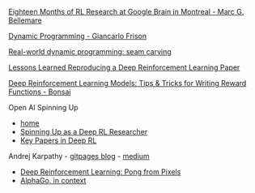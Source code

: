 [Eighteen Months of RL Research at Google Brain in Montreal - Marc G. Bellemare](http://www.marcgbellemare.info/blog/eighteen-months-of-rl-research-at-google-brain-in-montreal/)

[Dynamic Programming - Giancarlo Frison](https://gfrison.com/2019/06/18/dynamic-programming/)

[Real-world dynamic programming: seam carving](https://avikdas.com/2019/05/14/real-world-dynamic-programming-seam-carving.html)

[Lessons Learned Reproducing a Deep Reinforcement Learning Paper](http://amid.fish/reproducing-deep-rl)

[Deep Reinforcement Learning Models: Tips & Tricks for Writing Reward Functions - Bonsai](https://medium.com/@BonsaiAI/deep-reinforcement-learning-models-tips-tricks-for-writing-reward-functions-a84fe525e8e0)

Open AI Spinning Up
- [home](https://spinningup.openai.com/en/latest/)
- [Spinning Up as a Deep RL Researcher](https://spinningup.openai.com/en/latest/spinningup/spinningup.html)
- [Key Papers in Deep RL](https://spinningup.openai.com/en/latest/spinningup/keypapers.html#id105)

Andrej Karpathy - [gitpages blog](http://karpathy.github.io/) - [medium](https://medium.com/@karpathy)
- [Deep Reinforcement Learning: Pong from Pixels](http://karpathy.github.io/2016/05/31/rl/)
- [AlphaGo, in context](https://medium.com/@karpathy/alphago-in-context-c47718cb95a5)
